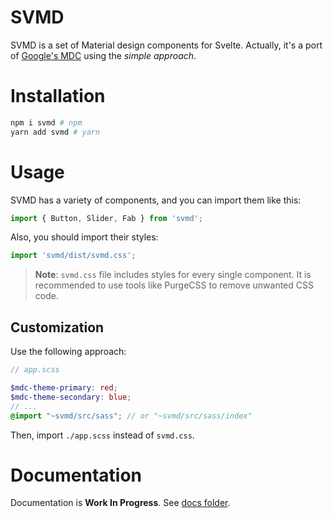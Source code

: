 # SVMD
SVMD is a set of Material design components for Svelte. Actually, it's a port of [Google's MDC](https://material.io/develop/web) using the _simple approach_.

# Installation
```sh
npm i svmd # npm
yarn add svmd # yarn
```

# Usage
SVMD has a variety of components, and you can import them like this:
```js
import { Button, Slider, Fab } from 'svmd';
```
Also, you should import their styles:
```js
import 'svmd/dist/svmd.css';
```
> **Note**: `svmd.css` file includes styles for every single component. It is recommended to use tools like PurgeCSS to remove unwanted CSS code.

## Customization
Use the following approach:
```scss
// app.scss

$mdc-theme-primary: red;
$mdc-theme-secondary: blue;
// ...
@import "~svmd/src/sass"; // or "~svmd/src/sass/index"
```
Then, import `./app.scss` instead of `svmd.css`.

# Documentation
Documentation is **Work In Progress**. See [docs folder](./docs).
